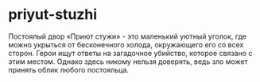 # priyut-stuzhi
Постоялый двор «Приют стужи» - это маленький уютный уголок, где можно укрыться от бесконечного холода, окружающего его со всех сторон. Герои ищут ответы на загадочное убийство, которое связано с этим местом. Однако здесь никому нельзя доверять, ведь зло может принять облик любого постояльца.

